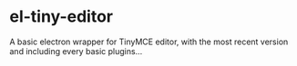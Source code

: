 # el-tiny-editor

A basic electron wrapper for TinyMCE editor, with the most recent version and including every basic plugins...
